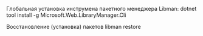 Глобальная установка инструмена пакетного менеджера Libman:
dotnet tool install -g Microsoft.Web.LibraryManager.Cli

Восстановление (установка) пакетов
libman restore